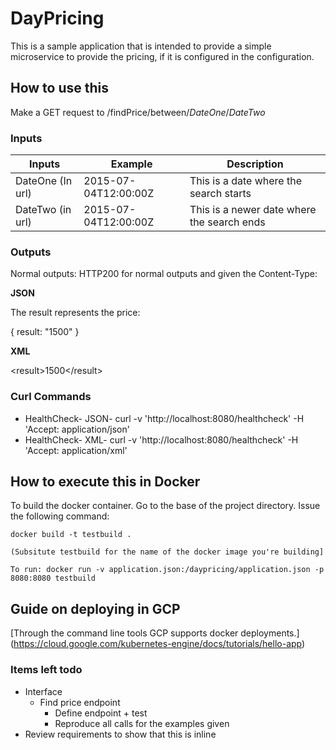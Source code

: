 # DayPricing

This is a sample application that is intended to provide a simple microservice to provide the pricing, if it is configured in the configuration. 

## How to use this 

Make a GET request to /findPrice/between/$DateOne$/$DateTwo$

### Inputs

| Inputs   |  Example    | Description| 
| ----------- |------------|------ |
| DateOne (In url) | 2015-07-04T12:00:00Z | This is a date where the search starts | 
| DateTwo (in url) | 2015-07-04T12:00:00Z | This is a newer date where the search ends | 

### Outputs 

Normal outputs: HTTP200 for normal outputs and given the Content-Type: 

**JSON**

The result represents the price:

   { result: "1500" }

**XML**
   
   &lt;result>1500&lt;/result>
      
### Curl Commands

 * HealthCheck- JSON- curl -v  'http://localhost:8080/healthcheck' -H 'Accept: application/json' 
 * HealthCheck- XML-  curl -v  'http://localhost:8080/healthcheck' -H 'Accept: application/xml'
 
 
## How to execute this in Docker

To build the docker container. Go to the base of the project directory. Issue the following command:

    docker build -t testbuild .
    
    (Subsitute testbuild for the name of the docker image you're building]
    
    To run: docker run -v application.json:/daypricing/application.json -p 8080:8080 testbuild
 


## Guide on deploying in GCP 

[Through the command line tools GCP supports docker deployments.] (https://cloud.google.com/kubernetes-engine/docs/tutorials/hello-app)


### Items left todo

 * Interface
   * Find price endpoint
     * Define endpoint + test
     * Reproduce all calls for the examples given
 * Review requirements to show that this is inline 